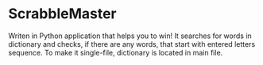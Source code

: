 # ScrabbleMaster

Writen in Python application that helps you to win! It searches for words in dictionary and checks, if there are any words, that start with entered letters sequence. To make it single-file, dictionary is located in main file.
